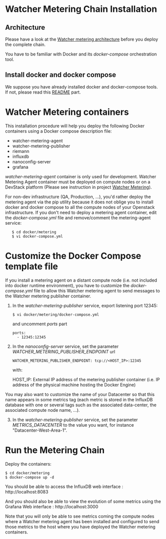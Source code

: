 Watcher Metering Chain Installation
===================================

Architecture
------------

Please have a look at the [Watcher metering architecture] before you deploy the complete chain.

You have to be familiar with Docker and its *docker-compose* orchestration tool.

 [Watcher metering architecture]: https://factory.b-com.com/www/watcher/doc/watcher-metering


Install docker and docker compose
---------------------------------

We suppose you have already installed docker and docker-compose tools. If not, please read this [README] part.

 [README]: https://github.com/b-com/watcher-tools/tree/master/docker#install-docker-and-docker-compose 

Watcher Metering containers
===========================

This installation procedure will help you deploy the following Docker containers using a Docker compose description file:
 -   watcher-metering-agent
 -   watcher-metering-publisher
 -   riemann
 -   influxdb
 -   nanoconfig-server
 -   grafana

*watcher-metering-agent* container is only used for development. Watcher Metering Agent container must be deployed on compute nodes or on a DevStack platform (Please see instruction in project [Watcher Metering]). 

For non-dev infrastructure (QA, Production, ...), you'd rather deploy the metering agent via the pip utility because it does not oblige you to install docker and docker compose to all the  compute nodes of your Openstack infrastructure. If you don't need to deploy a metering agent container, edit the *docker-compose.yml* file and remove/comment the metering-agent service:

       $ cd docker/metering
       $ vi docker-compose.yml



Customize the Docker Compose template file
==========================================

If you install a metering agent on a distant compute node (i.e. not included into docker runtime environment), you have to customize the *docker-compose.yml* file to allow this Watcher metering agent to send messages to the Watcher metering publisher container.

1. In the *watcher-metering-publisher* service, export listening port 12345:

       $ vi docker/metering/docker-compose.yml

   and uncomment *ports* part

       ports:
         - 12345:12345

2. In the *nanoconfig-server* service, set the parameter *WATCHER_METERING_PUBLISHER_ENDPOINT* url
       
       WATCHER_METERING_PUBLISHER_ENDPOINT: tcp://<HOST_IP>:12345
   
   with:

      HOST_IP: External IP address of the metering publisher container (i.e. IP address of the physical machine hosting the Docker Engine)

You may also want to customize the name of your Datacenter so that this name appears in some metrics tag (each metric is stored in the InfluxDB database with one or several tags such as the associated data-center, the associated compute node name, ...).

3. In the *watcher-metering-publisher* service, set the parameter *METRICS_DATACENTER* to the value you want, for instance "Datacenter-West-Area-1".


Run the Metering Chain
======================
Deploy the containers:

    $ cd docker/metering
    $ docker-compose up -d

You should be able to access the InfluxDB web interface : http://localhost:8083

And you should also be able to view the evolution of some metrics using the Grafana Web interface : http://localhost:3000

Note that you will only be able to see metrics coming the compute nodes where a Watcher metering agent has been installed and configured to send those metrics to the host where you have deployed the Watcher metering containers.

  [DevStack - an OpenStack Community Production]: http://docs.openstack.org/developer/devstack/
  [Watcher Metering]:       https://github.com/b-com/watcher-metering